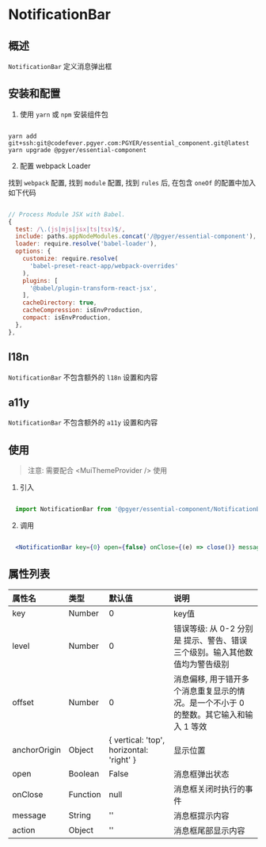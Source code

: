 # NotificationBar

## 概述

`NotificationBar` 定义消息弹出框

## 安装和配置

1. 使用 `yarn` 或 `npm` 安装组件包

```shell

yarn add git+ssh:git@codefever.pgyer.com:PGYER/essential_component.git@latest
yarn upgrade @pgyer/essential-component

```

2. 配置 webpack Loader

找到 `webpack` 配置, 找到 `module` 配置, 找到 `rules` 后, 在包含 `oneOf` 的配置中加入如下代码

```javascript

// Process Module JSX with Babel.
{
  test: /\.(js|mjs|jsx|ts|tsx)$/,
  include: paths.appNodeModules.concat('/@pgyer/essential-component'),
  loader: require.resolve('babel-loader'),
  options: {
    customize: require.resolve(
      'babel-preset-react-app/webpack-overrides'
    ),
    plugins: [
      '@babel/plugin-transform-react-jsx',
    ],
    cacheDirectory: true,
    cacheCompression: isEnvProduction,
    compact: isEnvProduction,
  },
},

```

## l18n

`NotificationBar` 不包含额外的 `l18n` 设置和内容

## a11y

`NotificationBar` 不包含额外的 `a11y` 设置和内容

## 使用

> 注意: 需要配合 &lt;MuiThemeProvider /&gt; 使用

1. 引入

```javascript

  import NotificationBar from '@pgyer/essential-component/NotificationBar'

```

2. 调用

```jsx

  <NotificationBar key={0} open={false} onClose={(e) => close()} message='消息内容' />

```

## 属性列表

| 属性名 | 类型 | 默认值 | 说明 |
| :---- | :---- | :---- | :---- |
| key  | Number | 0 | key值 |
| level  | Number | 0 | 错误等级: 从 0-2 分别是 提示、警告、错误 三个级别。输入其他数值均为警告级别 |
| offset  | Number | 0 | 消息偏移, 用于错开多个消息重复显示的情况。是一个不小于 0 的整数。其它输入和输入 1 等效 |
| anchorOrigin  | Object | { vertical: 'top', horizontal: 'right' } | 显示位置 |
| open  | Boolean | False | 消息框弹出状态 |
| onClose  | Function | null | 消息框关闭时执行的事件 |
| message  | String | '' | 消息框提示内容 |
| action  | Object | '' | 消息框尾部显示内容 |
